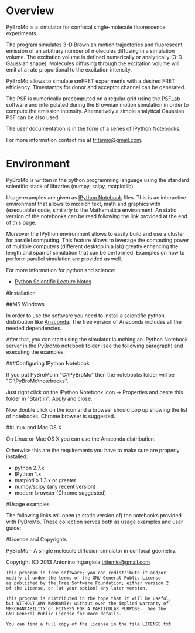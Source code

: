 Overview
=======

PyBroMo is a simulator for confocal single-molecule fluorescence experiments.

The program simulates 3-D Brownian motion trajectories and fluorescent
emission of an arbitrary number of molecules diffusing in a simulation volume. 
The excitation volume is defined numerically or analytically (3-D Gaussian 
shape). Molecules diffusing through the excitation volume will emit at a rate
proportional to the excitation intensity.

PyBroMo allows to simulate smFRET experiments with a desired FRET efficiency.
Timestamps for donor and acceptor channel can be generated.

The PSF is numerically precomputed on a regular grid using the 
[PSFLab](http://onemolecule.chem.uwm.edu/software) software and interpolated 
during the Brownian motion simulation in order to compute the emission 
intensity. Alternatively a simple analytical Gaussian PSF can be also used.

The user documentation is in the form of a series of IPython Notebooks.

For more information contact me at tritemio@gmail.com.

Environment
==========

PyBroMo is written in the python programming language using the standard 
scientific stack of libraries (numpy, scipy, matplotlib).

Usage examples are given as 
[IPython Notebook](http://ipython.org/notebook.html) files. This is an 
interactive environment that allows to mix rich text, math and graphics with 
(executable) code, similarly to the Mathematica environment. An static version
of the notebooks can be read following the link provided at the end of this
 page.

Moreover the IPython environment allows to easily build and use a cluster 
for parallel computing. This feature allows to leverage the computing power
of multiple computers (different desktop in a lab) greatly enhancing
the length and span of simulation that can be performed. Examples on how to
perform parallel simulation are provided as well.

For more information for python and science:

* [Python Scientific Lecture Notes](http://scipy-lectures.github.io/)


#Installation


##MS Windows

In order to use the software you need to install a scientific python
distribution like [Anaconda](https://store.continuum.io/cshop/anaconda/).
The free version of Anaconda includes all the needed dependencies.
 
After that, you can start using the simulator
launching an IPython Notebook server in the PyBroMo notebook folder
(see the following paragraph) and executing the examples.

###Configuring IPython Notebook

If you put PyBroMo in "C:\PyBroMo" then the notebooks folder will be 
"C:\PyBroMo\notebooks".

Just right click on the IPython Notebook icon -> Properties and paste 
this folder in "Start in". Apply and close.

Now double click on the icon and a browser should pop up showing the list
of notebooks. Chrome browser is suggested.

##Linux and Mac OS X

On Linux or Mac OS X you can use the Anaconda distribution.

Otherwise this are the requirements you have to make sure are properly 
installed:

 - python 2.7.x
 - IPython 1.x
 - matplotlib 1.3.x or greater
 - numpy/scipy (any recent version)
 - modern browser (Chrome suggested)
 
#Usage examples

The following links will open (a static version of) the notebooks provided
with PyBroMo. These collection serves both as usage examples and user guide:


#Licence and Copyrights

PyBroMo - A single molecule diffusion simulator in confocal geometry.

Copyright (C) 2013  Antonino Ingargiola <tritemio@gmail.com>

    This program is free software; you can redistribute it and/or
    modify it under the terms of the GNU General Public License
    as published by the Free Software Foundation; either version 2
    of the License, or (at your option) any later version.

    This program is distributed in the hope that it will be useful,
    but WITHOUT ANY WARRANTY; without even the implied warranty of
    MERCHANTABILITY or FITNESS FOR A PARTICULAR PURPOSE.  See the
    GNU General Public License for more details.

    You can find a full copy of the license in the file LICENSE.txt

